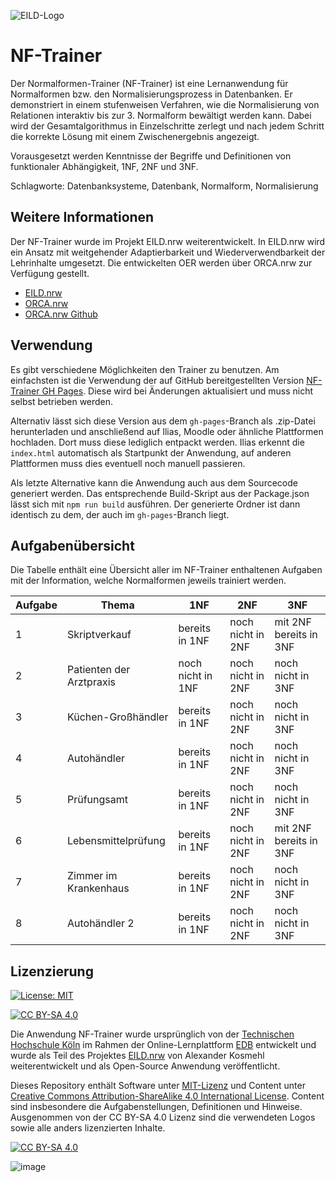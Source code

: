 ![EILD-Logo](src/img/eild_header_logo.png)

# NF-Trainer

Der Normalformen-Trainer (NF-Trainer) ist eine Lernanwendung für Normalformen bzw. den Normalisierungsprozess in Datenbanken. Er demonstriert in einem stufenweisen Verfahren, wie die Normalisierung von Relationen interaktiv bis zur 3. Normalform bewältigt werden kann.
Dabei wird der Gesamtalgorithmus in Einzelschritte zerlegt und nach jedem Schritt die korrekte Lösung mit einem Zwischenergebnis angezeigt.

Vorausgesetzt werden Kenntnisse der Begriffe und Definitionen von funktionaler Abhängigkeit, 1NF, 2NF und 3NF.

Schlagworte: Datenbanksysteme, Datenbank, Normalform, Normalisierung

## Weitere Informationen
Der NF-Trainer wurde im Projekt EILD.nrw weiterentwickelt. In EILD.nrw wird ein Ansatz mit weitgehender Adaptierbarkeit und Wiederverwendbarkeit der Lehrinhalte umgesetzt. Die entwickelten OER werden über ORCA.nrw zur Verfügung gestellt.
- [EILD.nrw]
- [ORCA.nrw]
- [ORCA.nrw Github]

## Verwendung

Es gibt verschiedene Möglichkeiten den Trainer zu benutzen. Am einfachsten ist die Verwendung der auf GitHub bereitgestellten Version [NF-Trainer GH Pages]. Diese wird bei Änderungen aktualisiert und muss nicht selbst betrieben werden.

Alternativ lässt sich diese Version aus dem `gh-pages`-Branch als .zip-Datei herunterladen und anschließend auf Ilias, Moodle oder ähnliche Plattformen hochladen. Dort muss diese lediglich entpackt werden. Ilias erkennt die `index.html` automatisch als Startpunkt der Anwendung, auf anderen Plattformen muss dies eventuell noch manuell passieren.

Als letzte Alternative kann die Anwendung auch aus dem Sourcecode generiert werden. Das entsprechende Build-Skript aus der Package.json lässt sich mit `npm run build` ausführen. Der generierte Ordner ist dann identisch zu dem, der auch im `gh-pages`-Branch liegt.

## Aufgabenübersicht
Die Tabelle enthält eine Übersicht aller im NF-Trainer enthaltenen Aufgaben mit der Information, welche Normalformen jeweils trainiert werden.

| Aufgabe | Thema                    | 1NF               | 2NF               | 3NF                    |
|---------|--------------------------|-------------------|-------------------|------------------------|
| 1       | Skriptverkauf            | bereits in 1NF    | noch nicht in 2NF | mit 2NF bereits in 3NF |
| 2       | Patienten der Arztpraxis | noch nicht in 1NF | noch nicht in 2NF | noch nicht in 3NF      |
| 3       | Küchen-Großhändler       | bereits in 1NF    | noch nicht in 2NF | noch nicht in 3NF      |
| 4       | Autohändler              | bereits in 1NF    | noch nicht in 2NF | noch nicht in 3NF      |
| 5       | Prüfungsamt              | bereits in 1NF    | noch nicht in 2NF | noch nicht in 3NF      |
| 6       | Lebensmittelprüfung      | bereits in 1NF    | noch nicht in 2NF | mit 2NF bereits in 3NF |
| 7       | Zimmer im Krankenhaus    | bereits in 1NF    | noch nicht in 2NF | noch nicht in 3NF      |
| 8       | Autohändler 2            | bereits in 1NF    | noch nicht in 2NF | noch nicht in 3NF      |

## Lizenzierung

[![License: MIT][MIT-shield]][MIT]

[![CC BY-SA 4.0][cc-by-sa-shield]][cc-by-sa]

Die Anwendung NF-Trainer wurde ursprünglich von der [Technischen Hochschule Köln][TH Köln] im Rahmen der Online-Lernplattform [EDB] entwickelt und wurde als Teil des Projektes [EILD.nrw] von Alexander Kosmehl weiterentwickelt und als Open-Source Anwendung veröffentlicht.

Dieses Repository enthält Software unter [MIT-Lizenz][MIT] und Content unter [Creative Commons Attribution-ShareAlike 4.0 International License][cc-by-sa]. Content sind insbesondere die Aufgabenstellungen, Definitionen und Hinweise. Ausgenommen von der CC BY-SA 4.0 Lizenz sind die verwendeten Logos sowie alle anders lizenzierten Inhalte.

[![CC BY-SA 4.0][cc-by-sa-image]][cc-by-sa]

![image](https://user-images.githubusercontent.com/73349129/233968870-b61f0850-e7c2-489f-a597-53e030794b22.png)



[MIT]: https://github.com/orca-nrw/nf-trainer/blob/main/LICENSE
[MIT-shield]: https://img.shields.io/badge/License-MIT-yellow.svg
[cc-by-sa]: http://creativecommons.org/licenses/by-sa/4.0/
[cc-by-sa-image]: https://licensebuttons.net/l/by-sa/4.0/88x31.png
[cc-by-sa-shield]: https://img.shields.io/badge/License-CC%20BY--SA%204.0-lightgrey.svg
[HSD]: https://www.hs-duesseldorf.de/
[TH Köln]: https://www.th-koeln.de/
[EDB]: https://edb2.gm.th-koeln.de/index
[NF-Trainer]: https://github.com/orca-nrw/nf-trainer/tree/main
[NF-Trainer GH Pages]: https://orca-nrw.github.io/nf-trainer/
[EILD.nrw]: https://www.eild.nrw/
[EILD.nrw GitHub]: https://github.com/EILD-nrw
[ORCA.nrw]: https://www.orca.nrw/
[ORCA.nrw Github]: https://github.com/orca-nrw
